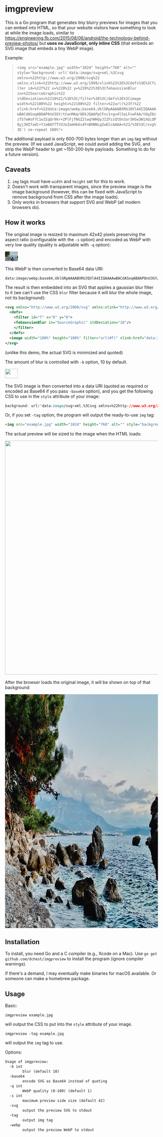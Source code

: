 imgpreview
==========

This is a Go program that generates tiny blurry previews for images that you can embed
into HTML, so that your website visitors have something to look at while the image loads,
similar to https://engineering.fb.com/2015/08/06/android/the-technology-behind-preview-photos/
but **uses no JavaScript, only inline CSS** (that embeds an SVG image that embeds a tiny WebP image).

Example:

> ```<img src="example.jpg" width="1024" height="768" alt="" style="background: url('data:image/svg+xml,%3Csvg xmlns=%22http://www.w3.org/2000/svg%22 xmlns:xlink=%22http://www.w3.org/1999/xlink%22%3E%3Cdefs%3E%3Cfilter id=%22f%22 x=%220%22 y=%220%22%3E%3CfeGaussianBlur in=%22SourceGraphic%22 stdDeviation=%2210%22/%3E%3C/filter%3E%3C/defs%3E%3Cimage width=%22100%%22 height=%22100%%22 filter=%22url(%23f)%22 xlink:href=%22data:image/webp;base64,UklGRpAAAABXRUJQVlA4IIQAAAAwBACdASoqAB8AP8nU3GY/tCwnMAqr8DkJQAAPpCFvc1+gv4l5aLFvwFAA/t6qZ8zzfS7wWsF7C1w3IqQr9kr+ZPlFjfNGZ2lwqYWHQyJIZFzzQtDn3ar3HSw3W1XGLQPQyj3HZfadC+YJaBAYTTtOJeZamHk6s4FnBHNNLgIwECcAAAA=%22/%3E%3C/svg%3E') no-repeat 100%">```

The additional payload is only 600-700 bytes longer than an `img` tag without the preview.
(If we used JavaScript, we could avoid adding the SVG, and strip the WebP header to
get ~150-200-byte payloads. Something to do for a future version).

Caveats
-------

1. `img` tags must have `width` and `height` set for this to work.
2. Doesn't work with transparent images, since the preview image is the image background
(however, this can be fixed with JavaScript to remove background from CSS after the image loads).
3. Only works in browsers that support SVG and WebP (all modern browsers do).

How it works
------------

The original image is resized to maximum 42x42 pixels preserving the aspect ratio (configurable with the `-s` option) and encoded as WebP
with very low quality (quality is adjustable with `-q` option):

![](example/example-preview.webp)

This WebP is then converted to Base64 data URI:

```
data:image/webp;base64,UklGRpAAAABXRUJQVlA4IIQAAAAwBACdASoqAB8AP8nU3GY/tCwnMAqr8DkJQAAPpCFvc1+gv4l5aLFvwFAA/t6qZ8zzfS7wWsF7C1w3IqQr9kr+ZPlFjfNGZ2lwqYWHQyJIZFzzQtDn3ar3HSw3W1XGLQPQyj3HZfadC+YJaBAYTTtOJeZamHk6s4FnBHNNLgIwECcAAAA=
```

The result is then embedded into an SVG that applies a gaussian blur filter to it
(we can't use the CSS `blur` filter because it will blur the whole image,
not its background):

```svg
<svg xmlns="http://www.w3.org/2000/svg" xmlns:xlink="http://www.w3.org/1999/xlink">
  <defs>
    <filter id="f" x="0" y="0">
    <feGaussianBlur in="SourceGraphic" stdDeviation="10"/>
    </filter>
  </defs>
  <image width="100%" height="100%" filter="url(#f)" xlink:href="data:image/webp;base64,UklGRpAAAABXRUJQVlA4IIQAAAAwBACdASoqAB8AP8nU3GY/tCwnMAqr8DkJQAAPpCFvc1+gv4l5aLFvwFAA/t6qZ8zzfS7wWsF7C1w3IqQr9kr+ZPlFjfNGZ2lwqYWHQyJIZFzzQtDn3ar3HSw3W1XGLQPQyj3HZfadC+YJaBAYTTtOJeZamHk6s4FnBHNNLgIwECcAAAA="/>
</svg>
```

(unlike this demo, the actual SVG is minimized and quoted)

The amount of blur is controlled with `-b` option, 10 by default.

<img src="example/example-preview.svg" width="42" height="31">

The SVG image is then converted into a data URI (quoted as required or encoded as Base64 if you pass `-base64` option), and you get the following CSS to use
in the `style` attribute of your image:

```css
background: url('data:image/svg+xml,%3Csvg xmlns=%22http://www.w3.org/2000/svg%22 xmlns:xlink=%22http://www.w3.org/1999/xlink%22%3E%3Cdefs%3E%3Cfilter id=%22f%22 x=%220%22 y=%220%22%3E%3CfeGaussianBlur in=%22SourceGraphic%22 stdDeviation=%2210%22/%3E%3C/filter%3E%3C/defs%3E%3Cimage width=%22100%%22 height=%22100%%22 filter=%22url(%23f)%22 xlink:href=%22data:image/webp;base64,UklGRpAAAABXRUJQVlA4IIQAAAAwBACdASoqAB8AP8nU3GY/tCwnMAqr8DkJQAAPpCFvc1+gv4l5aLFvwFAA/t6qZ8zzfS7wWsF7C1w3IqQr9kr+ZPlFjfNGZ2lwqYWHQyJIZFzzQtDn3ar3HSw3W1XGLQPQyj3HZfadC+YJaBAYTTtOJeZamHk6s4FnBHNNLgIwECcAAAA=%22/%3E%3C/svg%3E') no-repeat 100%
```

Or, if you set `-tag` option, the program will output the ready-to-use `img` tag:

```html
<img src="example.jpg" width="1024" height="768" alt="" style="background: url('data:image/svg+xml,%3Csvg xmlns=%22http://www.w3.org/2000/svg%22 xmlns:xlink=%22http://www.w3.org/1999/xlink%22%3E%3Cdefs%3E%3Cfilter id=%22f%22 x=%220%22 y=%220%22%3E%3CfeGaussianBlur in=%22SourceGraphic%22 stdDeviation=%2210%22/%3E%3C/filter%3E%3C/defs%3E%3Cimage width=%22100%%22 height=%22100%%22 filter=%22url(%23f)%22 xlink:href=%22data:image/webp;base64,UklGRpAAAABXRUJQVlA4IIQAAAAwBACdASoqAB8AP8nU3GY/tCwnMAqr8DkJQAAPpCFvc1+gv4l5aLFvwFAA/t6qZ8zzfS7wWsF7C1w3IqQr9kr+ZPlFjfNGZ2lwqYWHQyJIZFzzQtDn3ar3HSw3W1XGLQPQyj3HZfadC+YJaBAYTTtOJeZamHk6s4FnBHNNLgIwECcAAAA=%22/%3E%3C/svg%3E') no-repeat 100%">
```

The actual preview will be sized to the image when the HTML loads:

<img src="example/example-preview.svg" width="1024" height="768" alt="">

After the browser loads the original image, it will be shown on top of that background:

<img src="example/example.jpg" width="1024" height="768" alt="">


Installation
------------

To install, you need Go and a C compiler (e.g., Xcode on a Mac).
Use `go get github.com/dchest/imgpreview` to install the program (ignore compiler warnings).

If there's a demand, I may eventually make binaries for macOS available. Or someone can make
a homebrew package.

Usage
-----

Basic:

```
imgpreview example.jpg
```

will output the CSS to put into the `style` attribute of your image.

```
imgpreview -tag example.jpg
```

will output the `img` tag to use.

Options:

```
Usage of imgpreview:
  -b int
    	blur (default 10)
  -base64
    	encode SVG as Base64 instead of quoting
  -q int
    	WebP quality (0-100) (default 1)
  -s int
    	maximum preview side size (default 42)
  -svg
    	output the preview SVG to stdout
  -tag
    	output img tag
  -webp
    	output the preview WebP to stdout
```
